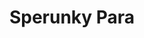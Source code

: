 ---
slug: sperunky-para
title: Sperunky Para
description: "Sperunky Para is an exciting online game. Play for free directly in your browser!"
icon: /images/new_mods/Sperunky Para.png
url: https://wowtbc.net/sprunkin/sperunky-para/index.html
previewImage: /images/new_mods/Sperunky Para.png
type: new mods

# SEO配置
seo:
  title: "Sperunky Para - Play Free Online Game | Fun Browser Games"
  description: "Sperunky Para - Play this fun online game for free in your browser. No download required!"
  ogImage: "/images/new_mods/Sperunky Para.png"
  keywords: "sperunky-para, online game, browser game, free game, new mods game, play online"

videoUrls:
  - https://www.youtube.com/embed/example1
  - https://www.youtube.com/embed/example2

whyPlay:
  title: "Why Play Sperunky Para?"
  items:
    - "Immersive Gameplay: Sperunky Para offers an engaging and immersive gaming experience that will keep you entertained for hours"
    - "Challenging Levels: Test your skills with increasingly difficult challenges and obstacles"
    - "Beautiful Graphics: Enjoy stunning visuals and smooth animations that bring the game world to life"
    - "Regular Updates: New content and features are added regularly to keep the game fresh and exciting"
    - "Free to Play: Experience all the fun without spending a penny"
    - "Community Features: Connect with other players, share strategies, and compete for high scores"
    - "Cross-Platform: Play on any device with a web browser, no downloads required"

features:
  title: "Key Features of Sperunky Para"
  image: "/images/new_mods/Sperunky Para.png"
  items:
    - "Intuitive Controls: Easy to learn controls make Sperunky Para accessible for players of all skill levels"
    - "Multiple Game Modes: Enjoy various gameplay options that provide different challenges and experiences"
    - "Character Customization: Personalize your gaming experience with unique characters and items"
    - "Achievement System: Complete special tasks to earn rewards and recognition"
    - "Leaderboards: Compete with players worldwide and see who can achieve the highest scores"

characteristics:
  title: "Game Characteristics"
  image: "/images/new_mods/Sperunky Para.png"
  items:
    - "Genre: New mods game with elements of strategy and skill"
    - "Difficulty: Suitable for both casual gamers and those seeking a challenge"
    - "Play Time: Quick sessions or extended gameplay, depending on your preference"
    - "Art Style: Vibrant and engaging visuals that enhance the gaming experience"
    - "Sound Design: Immersive audio that complements the gameplay perfectly"

info: "Sperunky Para is an exciting online game that offers players a unique and engaging gaming experience. With its intuitive controls, stunning visuals, and challenging gameplay, Sperunky Para provides hours of entertainment for players of all ages and skill levels. Whether you're looking for a quick gaming session during a break or an extended play session, Sperunky Para delivers an immersive experience that will keep you coming back for more. The game features multiple levels of increasing difficulty, ensuring that players are constantly challenged as they progress. With regular updates adding new content and features, Sperunky Para remains fresh and exciting, providing endless entertainment options for its growing community of players."

howToPlayIntro: "Welcome to Sperunky Para! This guide will walk you through the basics and help you master the game. Whether you're a beginner or looking to improve your skills, these tips and instructions will enhance your gaming experience."

howToPlaySteps:
  - title: "Getting Started"
    description: "Begin your Sperunky Para adventure by familiarizing yourself with the controls. Use your keyboard or mouse to navigate through the game interface. The tutorial will guide you through the basic mechanics and help you understand the objectives."
  - title: "Understanding the Objectives"
    description: "In Sperunky Para, your main goal is to progress through levels by completing specific objectives. Each level presents unique challenges that require different strategies and approaches."
  - title: "Mastering the Controls"
    description: "Practice using the controls to improve your precision and reaction time. Sperunky Para requires quick reflexes and strategic thinking to overcome obstacles and defeat opponents."
  - title: "Utilizing Power-ups"
    description: "Collect power-ups throughout the game to enhance your abilities and overcome difficult challenges. Each power-up offers unique advantages that can be crucial for success."
  - title: "Developing Strategies"
    description: "As you progress in Sperunky Para, develop effective strategies for different scenarios. Analyze patterns, anticipate challenges, and adapt your approach to maximize your performance."

faq:
  title: "Frequently Asked Questions about Sperunky Para"
  items:
    - question: "Is Sperunky Para free to play?"
      answer: "Yes, Sperunky Para is completely free to play directly in your web browser. No downloads or purchases are required to enjoy the full game experience."
    - question: "Can I play Sperunky Para on mobile devices?"
      answer: "Yes, Sperunky Para is optimized for both desktop and mobile play. You can enjoy the game on any device with a web browser and internet connection."
    - question: "Are there any in-game purchases?"
      answer: "While Sperunky Para is free to play, there may be optional in-game purchases available for cosmetic items or additional features that don't affect core gameplay."
    - question: "How often is Sperunky Para updated?"
      answer: "The developers regularly update Sperunky Para with new content, features, and improvements based on player feedback and game performance."
    - question: "Can I play Sperunky Para offline?"
      answer: "Currently, Sperunky Para requires an internet connection to play as it's a browser-based online game."
    - question: "Is Sperunky Para suitable for children?"
      answer: "Yes, Sperunky Para is designed to be family-friendly and suitable for players of all ages."
    - question: "How do I report bugs or issues?"
      answer: "If you encounter any problems while playing Sperunky Para, you can report them through the game's support page or contact the developers directly through their website."
    - question: "Still Have Questions?"
      answer: "If you have additional questions about Sperunky Para that aren't covered in this FAQ, please visit our support center or contact our customer service team for assistance."
---